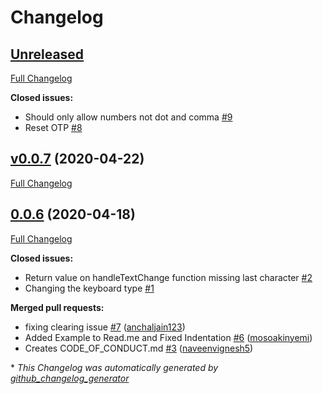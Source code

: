 # Changelog

## [Unreleased](https://github.com/naveenvignesh5/react-native-otp-textinput/tree/HEAD)

[Full Changelog](https://github.com/naveenvignesh5/react-native-otp-textinput/compare/v0.0.7...HEAD)

**Closed issues:**

- Should only allow numbers not dot and comma [\#9](https://github.com/naveenvignesh5/react-native-otp-textinput/issues/9)
- Reset OTP [\#8](https://github.com/naveenvignesh5/react-native-otp-textinput/issues/8)

## [v0.0.7](https://github.com/naveenvignesh5/react-native-otp-textinput/tree/v0.0.7) (2020-04-22)

[Full Changelog](https://github.com/naveenvignesh5/react-native-otp-textinput/compare/0.0.6...v0.0.7)

## [0.0.6](https://github.com/naveenvignesh5/react-native-otp-textinput/tree/0.0.6) (2020-04-18)

[Full Changelog](https://github.com/naveenvignesh5/react-native-otp-textinput/compare/f7ab4a3a3171106389ff22bfd5d388057678fdac...0.0.6)

**Closed issues:**

- Return value on handleTextChange function missing last character [\#2](https://github.com/naveenvignesh5/react-native-otp-textinput/issues/2)
- Changing the keyboard type [\#1](https://github.com/naveenvignesh5/react-native-otp-textinput/issues/1)

**Merged pull requests:**

- fixing clearing issue [\#7](https://github.com/naveenvignesh5/react-native-otp-textinput/pull/7) ([anchaljain123](https://github.com/anchaljain123))
- Added Example to Read.me and Fixed Indentation [\#6](https://github.com/naveenvignesh5/react-native-otp-textinput/pull/6) ([mosoakinyemi](https://github.com/mosoakinyemi))
- Creates CODE\_OF\_CONDUCT.md [\#3](https://github.com/naveenvignesh5/react-native-otp-textinput/pull/3) ([naveenvignesh5](https://github.com/naveenvignesh5))



\* *This Changelog was automatically generated by [github_changelog_generator](https://github.com/github-changelog-generator/github-changelog-generator)*
